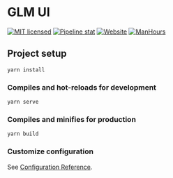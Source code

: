 # GLM UI

[![MIT licensed](https://img.shields.io/badge/license-MIT-blue.svg)](https://gitlab.aiursoft.cn/aiursoft/GLM-UI/-/blob/master/LICENSE)
[![Pipeline stat](https://gitlab.aiursoft.cn/aiursoft/GLM-UI/badges/master/pipeline.svg)](https://gitlab.aiursoft.cn/aiursoft/GLM-UI/-/pipelines)
[![Website](https://img.shields.io/website?url=https%3A%2F%2Fglm.aiursoft.cn)](https://glm.aiursoft.cn)
[![ManHours](https://manhours.aiursoft.cn/gitlab/gitlab.aiursoft.cn/aiursoft/glm-ui)](https://gitlab.aiursoft.cn/aiursoft/glm-ui/-/commits/master?ref_type=heads)

## Project setup

```
yarn install
```

### Compiles and hot-reloads for development

```
yarn serve
```

### Compiles and minifies for production

```
yarn build
```

### Customize configuration

See [Configuration Reference](https://cli.vuejs.org/config/).
